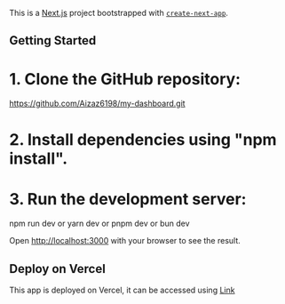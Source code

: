 This is a [Next.js](https://nextjs.org/) project bootstrapped with [`create-next-app`](https://github.com/vercel/next.js/tree/canary/packages/create-next-app).


## Getting Started

# 1. Clone the GitHub repository:
  https://github.com/Aizaz6198/my-dashboard.git
# 2. Install dependencies using "npm install".
# 3. Run the development server:
  npm run dev
   or
  yarn dev
   or
  pnpm dev
   or
  bun dev

Open [http://localhost:3000](http://localhost:3000) with your browser to see the result.

## Deploy on Vercel

This app is deployed on Vercel, it can be accessed using [Link](https://my-dashboard-lovat-nine.vercel.app/)
